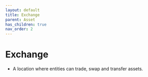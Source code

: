 ```yaml
---
layout: default
title: Exchange
parent: Asset
has_children: true
nav_order: 2
---
```

# Exchange
- A location where entities can trade, swap and transfer assets.